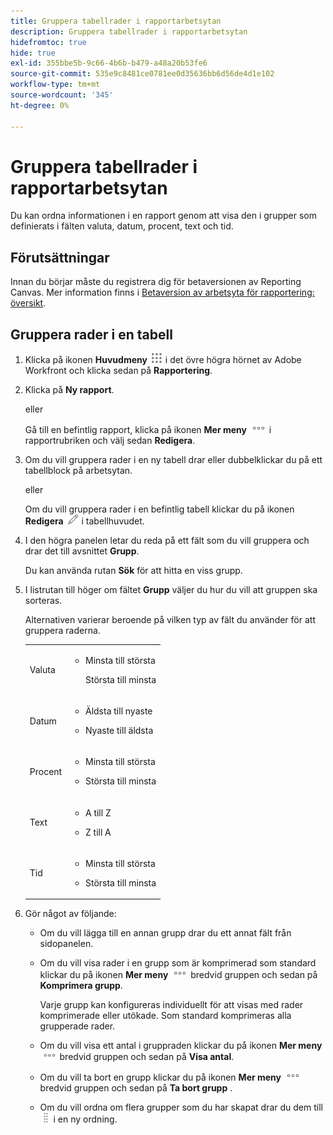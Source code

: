 ```yaml
---
title: Gruppera tabellrader i rapportarbetsytan
description: Gruppera tabellrader i rapportarbetsytan
hidefromtoc: true
hide: true
exl-id: 355bbe5b-9c66-4b6b-b479-a48a20b53fe6
source-git-commit: 535e9c8481ce0781ee0d35636bb6d56de4d1e102
workflow-type: tm+mt
source-wordcount: '345'
ht-degree: 0%

---
```


# Gruppera tabellrader i rapportarbetsytan

Du kan ordna informationen i en rapport genom att visa den i grupper som definierats i fälten valuta, datum, procent, text och tid.

## Förutsättningar

Innan du börjar måste du registrera dig för betaversionen av Reporting Canvas. Mer information finns i [Betaversion av arbetsyta för rapportering: översikt](/help/quicksilver/product-announcements/betas/canvas-dashboards-beta/reporting-canvas-beta-overview.md).

## Gruppera rader i en tabell

1. Klicka på ikonen **Huvudmeny** ![](assets/main-menu-icon.png) i det övre högra hörnet av Adobe Workfront och klicka sedan på **Rapportering**.
1. Klicka på **Ny rapport**.

   eller

   Gå till en befintlig rapport, klicka på ikonen **Mer meny** ![](assets/more-icon.png) i rapportrubriken och välj sedan **Redigera**.

1. Om du vill gruppera rader i en ny tabell drar eller dubbelklickar du på ett tabellblock på arbetsytan.

   eller

   Om du vill gruppera rader i en befintlig tabell klickar du på ikonen **Redigera** ![](assets/edit-icon.png) i tabellhuvudet.

1. I den högra panelen letar du reda på ett fält som du vill gruppera och drar det till avsnittet **Grupp**.

   Du kan använda rutan **Sök** för att hitta en viss grupp.

1. I listrutan till höger om fältet **Grupp** väljer du hur du vill att gruppen ska sorteras.

   Alternativen varierar beroende på vilken typ av fält du använder för att gruppera raderna.

   <table style="table-layout:auto"> 
    <col> 
    <col> 
    <tbody> 
     <tr> 
      <td role="rowheader">Valuta</td> 
      <td> 
       <ul> 
        <li> <p>Minsta till största</p> <p>Största till minsta</p> </li> 
       </ul> </td> 
     </tr> 
     <tr> 
      <td role="rowheader">Datum</td> 
      <td> 
       <ul> 
        <li> <p>Äldsta till nyaste</p> </li> 
        <li> <p>Nyaste till äldsta</p> </li> 
       </ul> </td> 
     </tr> 
     <tr> 
      <td role="rowheader">Procent</td> 
      <td> 
       <ul> 
        <li> <p>Minsta till största</p> </li> 
        <li> <p>Största till minsta</p> </li> 
       </ul> </td> 
     </tr> 
     <tr> 
      <td role="rowheader">Text</td> 
      <td> 
       <ul> 
        <li> <p>A till Z</p> </li> 
        <li> <p>Z till A</p> </li> 
       </ul> </td> 
     </tr> 
     <tr> 
      <td role="rowheader">Tid</td> 
      <td> 
       <ul> 
        <li> <p>Minsta till största</p> </li> 
        <li> <p>Största till minsta</p> </li> 
       </ul> </td> 
     </tr> 
    </tbody> 
   </table>

1. Gör något av följande:

   * Om du vill lägga till en annan grupp drar du ett annat fält från sidopanelen.
   * Om du vill visa rader i en grupp som är komprimerad som standard klickar du på ikonen **Mer meny** ![](assets/more-icon.png) bredvid gruppen och sedan på **Komprimera grupp**.

     Varje grupp kan konfigureras individuellt för att visas med rader komprimerade eller utökade. Som standard komprimeras alla grupperade rader.

   * Om du vill visa ett antal i gruppraden klickar du på ikonen **Mer meny** ![](assets/more-icon-27x15.png) bredvid gruppen och sedan på **Visa antal**.
   * Om du vill ta bort en grupp klickar du på ikonen **Mer meny** ![](assets/more-icon.png) bredvid gruppen och sedan på **Ta bort grupp** .
   * Om du vill ordna om flera grupper som du har skapat drar du dem till ![](assets/move-icon---dots.png) i en ny ordning.
